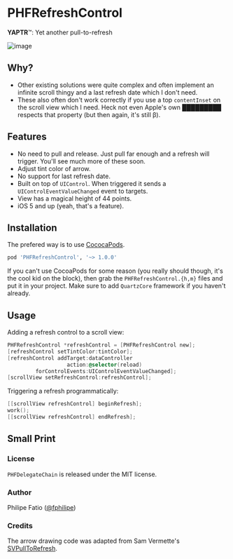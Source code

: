 # PHFRefreshControl

**YAPTR**™: Yet another pull-to-refresh

![image](https://raw.github.com/fphilipe/PHFRefreshControl/master/demo.gif)

## Why?

- Other existing solutions were quite complex and often implement an infinite scroll thingy and a last refresh date which I don't need.
- These also often don't work correctly if you use a top `contentInset` on the scroll view which I need. Heck not even Apple's own █████████ respects that property (but then again, it's still β).

## Features

- No need to pull and release. Just pull far enough and a refresh will trigger. You'll see much more of these soon.
- Adjust tint color of arrow.
- No support for last refresh date.
- Built on top of `UIControl`. When triggered it sends a `UIControlEventValueChanged` event to targets.
- View has a magical height of 44 points.
- iOS 5 and up (yeah, that's a feature).

## Installation

The prefered way is to use [CococaPods](http://cocoapods.org).

```ruby
pod 'PHFRefreshControl', '~> 1.0.0'
```

If you can't use CocoaPods for some reason (you really should though, it's the cool kid on the block), then grab the `PHFRefreshControl.{h,m}` files and put it in your project. Make sure to add `QuartzCore` framework if you haven't already.

## Usage

Adding a refresh control to a scroll view:

```objectivec
PHFRefreshControl *refreshControl = [PHFRefreshControl new];
[refreshControl setTintColor:tintColor];
[refreshControl addTarget:dataController
                   action:@selector(reload)
         forControlEvents:UIControlEventValueChanged];
[scrollView setRefreshControl:refreshControl];
```

Triggering a refresh programmatically:

```objectivec
[[scrollView refreshControl] beginRefresh];
work();
[[scrollView refreshControl] endRefresh];
```

## Small Print

### License

`PHFDelegateChain` is released under the MIT license.

### Author

Philipe Fatio ([@fphilipe](http://twitter.com/fphilipe))

### Credits

The arrow drawing code was adapted from Sam Vermette's [SVPullToRefresh](https://github.com/samvermette/SVPullToRefresh). 